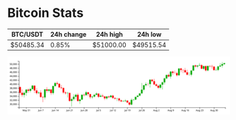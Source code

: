 # Bitcoin Stats

BTC/USDT|24h change|24h high|24h low|
|---|---|---|---|
|$50485.34|0.85%|$51000.00|$49515.54|

<img src="./chart.svg">
